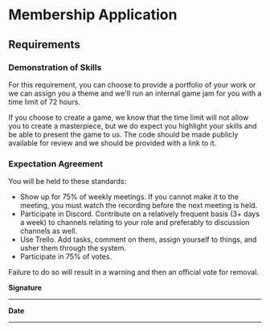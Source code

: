 # Membership Application

## Requirements

### Demonstration of Skills

For this requirement, you can choose to provide a portfolio of your work or we can assign you a theme and we'll run an internal game jam for you with a time limit of 72 hours.

If you choose to create a game, we know that the time limit will not allow you to create a masterpiece, but we do expect you highlight your skills and be able to present the game to us. The code should be made publicly available for review and we should be provided with a link to it.

### Expectation Agreement

You will be held to these standards:
* Show up for 75% of weekly meetings. If you cannot make it to the meeting, you must watch the recording before the next meeting is held.
* Participate in Discord. Contribute on a relatively frequent basis (3+ days a week) to channels relating to your role and preferably to discussion channels as well.
* Use Trello. Add tasks, comment on them, assign yourself to things, and usher them through the system.
* Participate in 75% of votes.

Failure to do so will result in a warning and then an official vote for removal.

**Signature**
_________________________________

**Date**
_________________________________